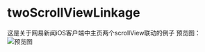 # twoScrollViewLinkage

这是关于网易新闻iOS客户端中主页两个scrollView联动的例子
预览图：
![预览图](http://i12.tietuku.com/759966c7bb857636.gif)
